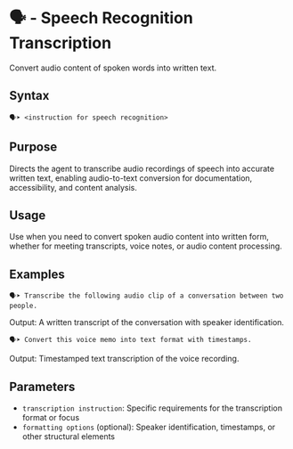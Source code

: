 # 🗣️ - Speech Recognition Transcription
Convert audio content of spoken words into written text.

## Syntax
`🗣️➤ <instruction for speech recognition>`

## Purpose
Directs the agent to transcribe audio recordings of speech into accurate written text, enabling audio-to-text conversion for documentation, accessibility, and content analysis.

## Usage
Use when you need to convert spoken audio content into written form, whether for meeting transcripts, voice notes, or audio content processing.

## Examples
```example
🗣️➤ Transcribe the following audio clip of a conversation between two people.
```

Output: A written transcript of the conversation with speaker identification.

```example
🗣️➤ Convert this voice memo into text format with timestamps.
```

Output: Timestamped text transcription of the voice recording.

## Parameters
- `transcription instruction`: Specific requirements for the transcription format or focus
- `formatting options` (optional): Speaker identification, timestamps, or other structural elements
